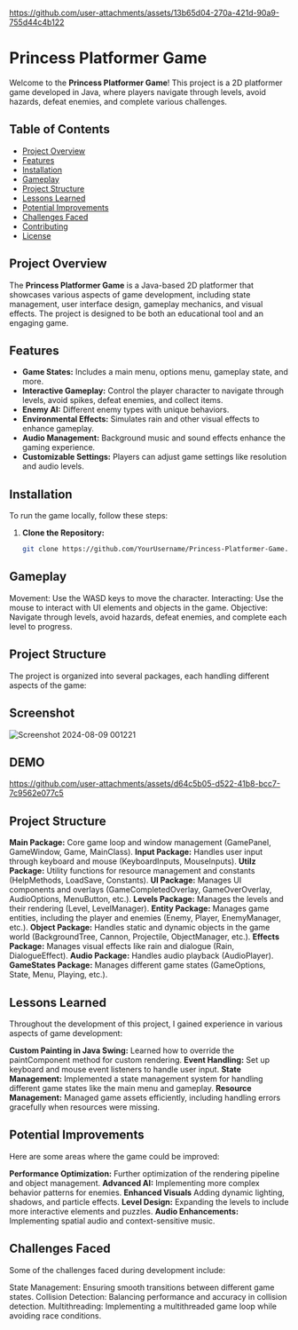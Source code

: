 
https://github.com/user-attachments/assets/13b65d04-270a-421d-90a9-755d44c4b122
# Princess Platformer Game

Welcome to the **Princess Platformer Game**! This project is a 2D platformer game developed in Java, where players navigate through levels, avoid hazards, defeat enemies, and complete various challenges.

## Table of Contents
- [Project Overview](#project-overview)
- [Features](#features)
- [Installation](#installation)
- [Gameplay](#gameplay)
- [Project Structure](#project-structure)
- [Lessons Learned](#lessons-learned)
- [Potential Improvements](#potential-improvements)
- [Challenges Faced](#challenges-faced)
- [Contributing](#contributing)
- [License](#license)

## Project Overview
The **Princess Platformer Game** is a Java-based 2D platformer that showcases various aspects of game development, including state management, user interface design, gameplay mechanics, and visual effects. The project is designed to be both an educational tool and an engaging game.

## Features
- **Game States:** Includes a main menu, options menu, gameplay state, and more.
- **Interactive Gameplay:** Control the player character to navigate through levels, avoid spikes, defeat enemies, and collect items.
- **Enemy AI:** Different enemy types with unique behaviors.
- **Environmental Effects:** Simulates rain and other visual effects to enhance gameplay.
- **Audio Management:** Background music and sound effects enhance the gaming experience.
- **Customizable Settings:** Players can adjust game settings like resolution and audio levels.

## Installation
To run the game locally, follow these steps:

1. **Clone the Repository:**
   ```bash
   git clone https://github.com/YourUsername/Princess-Platformer-Game.git

## Gameplay
Movement: Use the WASD keys to move the character.
Interacting: Use the mouse to interact with UI elements and objects in the game.
Objective: Navigate through levels, avoid hazards, defeat enemies, and complete each level to progress.

## Project Structure
The project is organized into several packages, each handling different aspects of the game:

## Screenshot
![Screenshot 2024-08-09 001221](https://github.com/user-attachments/assets/d8512fb4-499b-4782-a24d-5296324f4274)

## DEMO

https://github.com/user-attachments/assets/d64c5b05-d522-41b8-bcc7-7c9562e077c5


## Project Structure

**Main Package:** Core game loop and window management (GamePanel, GameWindow, Game, MainClass).
**Input Package:** Handles user input through keyboard and mouse (KeyboardInputs, MouseInputs).
**Utilz Package:** Utility functions for resource management and constants (HelpMethods, LoadSave, Constants).
**UI Package:** Manages UI components and overlays (GameCompletedOverlay, GameOverOverlay, AudioOptions, MenuButton, etc.).
**Levels Package:** Manages the levels and their rendering (Level, LevelManager).
**Entity Package:** Manages game entities, including the player and enemies (Enemy, Player, EnemyManager, etc.).
**Object Package:** Handles static and dynamic objects in the game world (BackgroundTree, Cannon, Projectile, ObjectManager, etc.).
**Effects Package:** Manages visual effects like rain and dialogue (Rain, DialogueEffect).
**Audio Package:** Handles audio playback (AudioPlayer).
**GameStates Package:** Manages different game states (GameOptions, State, Menu, Playing, etc.).

## Lessons Learned
Throughout the development of this project, I gained experience in various aspects of game development:

**Custom Painting in Java Swing:** Learned how to override the paintComponent method for custom rendering.
**Event Handling:** Set up keyboard and mouse event listeners to handle user input.
**State Management:** Implemented a state management system for handling different game states like the main menu and gameplay.
**Resource Management:** Managed game assets efficiently, including handling errors gracefully when resources were missing.

## Potential Improvements
Here are some areas where the game could be improved:

**Performance Optimization:** Further optimization of the rendering pipeline and object management.
**Advanced AI:** Implementing more complex behavior patterns for enemies.
**Enhanced Visuals** Adding dynamic lighting, shadows, and particle effects.
**Level Design:** Expanding the levels to include more interactive elements and puzzles.
**Audio Enhancements:** Implementing spatial audio and context-sensitive music.

## Challenges Faced
Some of the challenges faced during development include:

State Management: Ensuring smooth transitions between different game states.
Collision Detection: Balancing performance and accuracy in collision detection.
Multithreading: Implementing a multithreaded game loop while avoiding race conditions.
